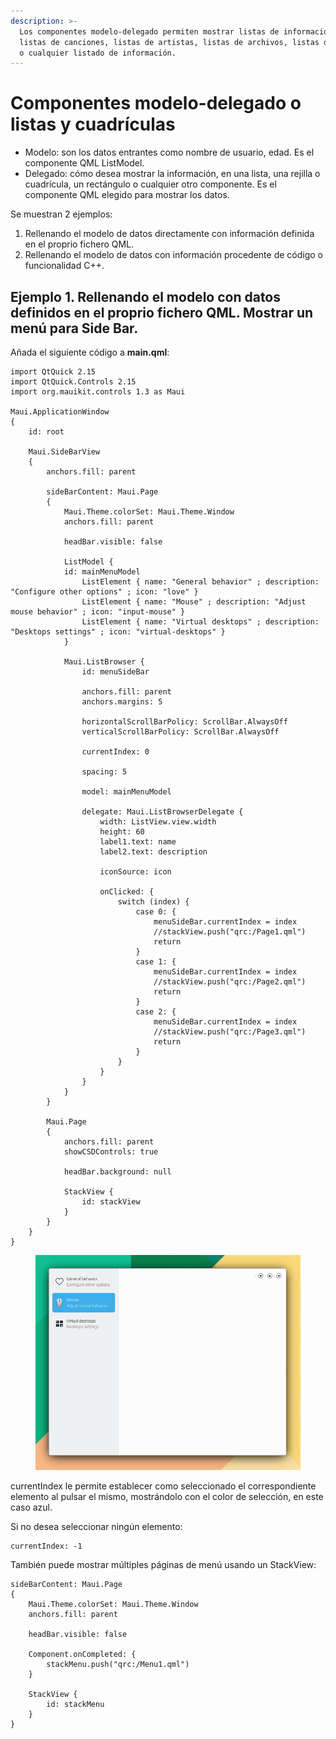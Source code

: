 ```yaml
---
description: >-
  Los componentes modelo-delegado permiten mostrar listas de información, como
  listas de canciones, listas de artistas, listas de archivos, listas de usuario
  o cualquier listado de información.
---
```


# Componentes modelo-delegado o listas y cuadrículas

* Modelo: son los datos entrantes como nombre de usuario, edad. Es el componente QML ListModel.&#x20;
* Delegado: cómo desea mostrar la información, en una lista, una rejilla o cuadrícula, un rectángulo o cualquier otro componente. Es el componente QML elegido para mostrar los datos.

Se muestran 2 ejemplos:

1. Rellenando el modelo de datos directamente con información definida en el proprio fichero QML.
2. Rellenando el modelo de datos con información procedente de código o funcionalidad C++.

## Ejemplo 1. Rellenando el modelo con datos definidos en el proprio fichero QML. Mostrar un menú para Side Bar.

Añada el siguiente código a **main.qml**:

```
import QtQuick 2.15
import QtQuick.Controls 2.15
import org.mauikit.controls 1.3 as Maui

Maui.ApplicationWindow
{
    id: root

    Maui.SideBarView
    {
        anchors.fill: parent

        sideBarContent: Maui.Page
        {
            Maui.Theme.colorSet: Maui.Theme.Window
            anchors.fill: parent

            headBar.visible: false

            ListModel {
            id: mainMenuModel
                ListElement { name: "General behavior" ; description: "Configure other options" ; icon: "love" }
                ListElement { name: "Mouse" ; description: "Adjust mouse behavior" ; icon: "input-mouse" }
                ListElement { name: "Virtual desktops" ; description: "Desktops settings" ; icon: "virtual-desktops" }
            }

            Maui.ListBrowser {
                id: menuSideBar

                anchors.fill: parent
                anchors.margins: 5

                horizontalScrollBarPolicy: ScrollBar.AlwaysOff
                verticalScrollBarPolicy: ScrollBar.AlwaysOff

                currentIndex: 0

                spacing: 5

                model: mainMenuModel

                delegate: Maui.ListBrowserDelegate {
                    width: ListView.view.width
                    height: 60
                    label1.text: name
                    label2.text: description

                    iconSource: icon

                    onClicked: {
                        switch (index) {
                            case 0: {
                                menuSideBar.currentIndex = index
                                //stackView.push("qrc:/Page1.qml")
                                return
                            }
                            case 1: {
                                menuSideBar.currentIndex = index
                                //stackView.push("qrc:/Page2.qml")
                                return
                            }
                            case 2: {
                                menuSideBar.currentIndex = index
                                //stackView.push("qrc:/Page3.qml")
                                return
                            }
                        }
                    }
                }
            }
        }

        Maui.Page
        {
            anchors.fill: parent
            showCSDControls: true

            headBar.background: null

            StackView {
                id: stackView
            }
        }
    }
}
```

<figure><img src="../../.gitbook/assets/Modelo-Delegado-Ejemplo-1.png" alt=""><figcaption></figcaption></figure>

currentIndex le permite establecer como seleccionado el correspondiente elemento al pulsar el mismo, mostrándolo con el color de selección, en este caso azul.

Si no desea seleccionar ningún elemento:

```
currentIndex: -1
```

También puede mostrar múltiples páginas de menú usando un StackView:

```
sideBarContent: Maui.Page
{
    Maui.Theme.colorSet: Maui.Theme.Window
    anchors.fill: parent

    headBar.visible: false

    Component.onCompleted: {
        stackMenu.push("qrc:/Menu1.qml")
    }

    StackView {
        id: stackMenu
    }
}
```

